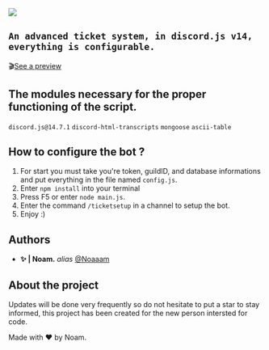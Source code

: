 ![](https://i.servimg.com/u/f66/20/08/95/81/sans_t11.png)

## `An advanced ticket system, in discord.js v14, everything is configurable.`


🎬[See a preview](https://www.youtube.com/watch?v=p8gh3V73Q9I)
















## The modules necessary for the proper functioning of the script.

``discord.js@14.7.1``
``discord-html-transcripts``
``mongoose``
``ascii-table``

## How to configure the bot ?


1. For start you must take you're token, guildID, and database informations and put everything in the file named ``config.js``.
2. Enter ``npm install`` into your terminal
3. Press F5 or enter ``node main.js``.
4. Enter the command ``/ticketsetup`` in a channel to setup the bot.
5. Enjoy :)

## Authors

* **✨ | Noam.** _alias_ [@Noaaam](https://github.com/Noaaam)

## About the project

Updates will be done very frequently so do not hesitate to put a star to stay informed, this project has been created for the new person intersted for code.

Made with ❤️ by Noam.



